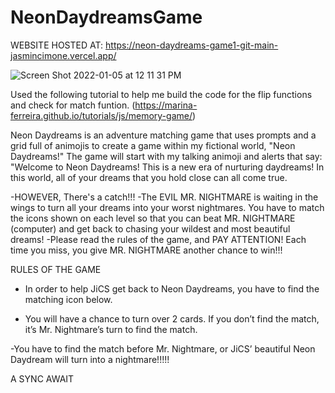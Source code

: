 # NeonDaydreamsGame

WEBSITE HOSTED AT: https://neon-daydreams-game1-git-main-jasmincimone.vercel.app/ 

![Screen Shot 2022-01-05 at 12 11 31 PM](https://user-images.githubusercontent.com/95100754/148259723-f9bdbf28-8368-48b9-8092-9c4aa63a7138.png)

Used the following tutorial to help me build the code for the flip functions and check for match funtion. (https://marina-ferreira.github.io/tutorials/js/memory-game/)

Neon Daydreams is an adventure matching game that uses prompts and a grid full of animojis to create a game within my fictional world, "Neon Daydreams!"
The game will start with my talking animoji and alerts that say: "Welcome to Neon Daydreams! This is a new era of nurturing daydreams! In this world, all of your dreams that you hold close can all come true. 

-HOWEVER, There's a catch!!!
-The EVIL MR. NIGHTMARE is waiting in the wings to turn all your dreams into your worst nightmares. You have to match the icons shown on each level so that you can beat MR. NIGHTMARE (computer) and get back to chasing your wildest and most beautiful dreams! 
-Please read the rules of the game, and PAY ATTENTION! Each time you miss, you give MR. NIGHTMARE another chance to win!!!

RULES OF THE GAME
- In order to help JiCS get back to Neon Daydreams, you have to find the matching icon below. 

- You will have a chance to turn over 2 cards. If you don’t find the match, it’s Mr. Nightmare’s turn to find the match.

-You have to find the match before Mr. Nightmare, or JiCS’ beautiful Neon Daydream will turn into a nightmare!!!!! 

A SYNC AWAIT